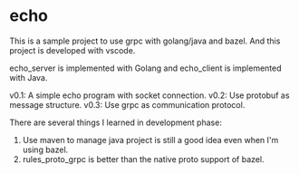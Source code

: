 # echo
This is a sample project to use grpc with golang/java and bazel.
And this project is developed with vscode.

echo_server is implemented with Golang and echo_client is implemented with Java.

v0.1: A simple echo program with socket connection.
v0.2: Use protobuf as message structure.
v0.3: Use grpc as communication protocol.

There are several things I learned in development phase:
1. Use maven to manage java project is still a good idea even when I'm using bazel.
2. rules_proto_grpc is better than the native proto support of bazel.
